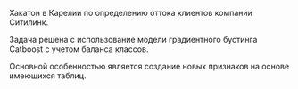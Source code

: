 Хакатон в Карелии по определению оттока клиентов компании Ситилинк.

Задача решена с использование модели градиентного бустинга Catboost с учетом баланса классов.

Основной особенностью является создание новых признаков на основе имеющихся таблиц.
